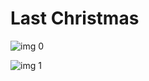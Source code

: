 # Last Christmas

![img 0](https://i.imgur.com/35uJK0b.jpg)

![img 1](https://i.imgur.com/PTGtXYz.jpg)

